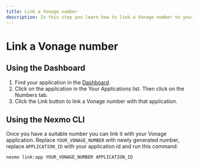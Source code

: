 ```yaml
---
title: Link a Vonage number
description: In this step you learn how to link a Vonage number to your application.
---
```


# Link a Vonage number

## Using the Dashboard

1. Find your application in the [Dashboard](https://dashboard.nexmo.com/voice/your-applications).
2. Click on the application in the Your Applications list. Then click on the Numbers tab.
3. Click the Link button to link a Vonage number with that application.

## Using the Nexmo CLI

Once you have a suitable number you can link it with your Vonage application. Replace `YOUR_VONAGE_NUMBER` with newly generated number, replace `APPLICATION_ID` with your application id and run this command:

```
nexmo link:app YOUR_VONAGE_NUMBER APPLICATION_ID
```
